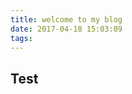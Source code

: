 ```yaml
---
title: welcome to my blog
date: 2017-04-18 15:03:09
tags:
---
```


## Test
<!-- ### 真是 曾经沧海难为水  除却巫山不是云
***
### 好了,今天就这样,来一张美女镇楼
![zhen](http://xueersi.weiduke.com/mengye/web/talkYi/img/zzz.jpg) -->
